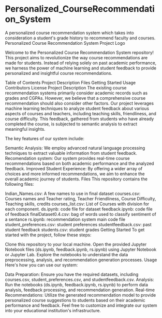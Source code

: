 # Personalized_CourseRecommendation_System
A personalized course recommendation system which takes into consideration a student's grade history to recommend faculty and courses.
Personalized Course Recommendation System
Project Logo

Welcome to the Personalized Course Recommendation System repository! This project aims to revolutionize the way course recommendations are made for students. Instead of relying solely on past academic performance, we harness the power of machine learning and student feedback to provide personalized and insightful course recommendations.

Table of Contents
Project Description
Files
Getting Started
Usage
Contributors
License
Project Description
The existing course recommendation systems primarily consider academic records such as grades and CGPAs. However, we believe that a comprehensive course recommendation should also consider other factors. Our project leverages machine learning techniques to analyze student feedback about various aspects of courses and teachers, including teaching skills, friendliness, and course difficulty. This feedback, gathered from students who have already completed the course, is subjected to semantic analysis to extract meaningful insights.

The key features of our system include:

Semantic Analysis: We employ advanced natural language processing techniques to extract valuable information from student feedback.
Recomendation system: Our system provides real-time course recommendations based on both academic performance and the analyzed feedback.
Improved Student Experience: By offering a wider array of choices and more informed recommendations, we aim to enhance the overall academic journey of students.
Files
This repository contains the following files:

Indian_Names.csv: A few names to use in final dataset 
courses.csv: Courses names and Teacher rating, Teacher Friendliness, Course Difficulty, Teaching skills, credits
courses_list.csv: List of Courses with division for each component.
ds.ipynb: code file for dataset
feedback.ipynb: code file of feedback
finalDataset0.4.csv: bag of words used to classify sentiment of a sentance
rs.ipynb: recommendation system main code file
student_preferences.csv: student preferences
studentfeedback.csv: past student feedback
students.csv: student grades
Getting Started
To get started with the project, follow these steps:

Clone this repository to your local machine.
Open the provided Jupyter Notebook files (ds.ipynb, feedback.ipynb, rs.ipynb) using Jupyter Notebook or Jupyter Lab.
Explore the notebooks to understand the data preprocessing, analysis, and recommendation generation processes.
Usage
Here's how you can use our system:

Data Preparation: Ensure you have the required datasets, including courses.csv, student_preferences.csv, and studentfeedback.csv.
Analysis: Run the notebooks (ds.ipynb, feedback.ipynb, rs.ipynb) to perform data analysis, feedback processing, and recommendation generation.
Real-time Recommendations: Utilize the generated recommendation model to provide personalized course suggestions to students based on their academic performance and feedback.
Feel free to customize and integrate our system into your educational institution's infrastructure.
